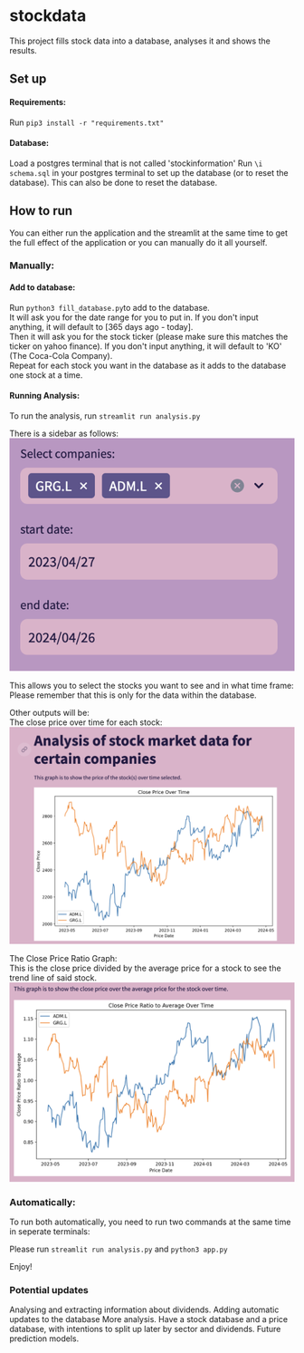 # stockdata

This project fills stock data into a database, analyses it and shows the results.

## Set up

#### Requirements:

Run `pip3 install -r "requirements.txt"`

#### Database:

Load a postgres terminal that is not called 'stockinformation'
Run `\i schema.sql` in your postgres terminal to set up the database (or to reset the database).
This can also be done to reset the database.

## How to run

You can either run the application and the streamlit at the same time to get the full effect of the application or you can manually do it all yourself.

### Manually:

#### Add to database:

Run `python3 fill_database.py`to add to the database.\
It will ask you for the date range for you to put in. If you don't input anything, it will default to [365 days ago - today].\
Then it will ask you for the stock ticker (please make sure this matches the ticker on yahoo finance). If you don't input anything, it will default to 'KO' (The Coca-Cola Company).\
Repeat for each stock you want in the database as it adds to the database one stock at a time.

#### Running Analysis:

To run the analysis, run `streamlit run analysis.py`

There is a sidebar as follows:\
![Sidebar](https://github.com/HarryEP/stockdata/blob/main/images/sidebar.png)

This allows you to select the stocks you want to see and in what time frame:
Please remember that this is only for the data within the database.

Other outputs will be:\
The close price over time for each stock:\
![Default Price/Time Graph](https://github.com/HarryEP/stockdata/blob/main/images/price_comparison.png)

The Close Price Ratio Graph:\
This is the close price divided by the average price for a stock to see the trend line of said stock.\
![Close Price Ratio Graph](https://github.com/HarryEP/stockdata/blob/main/images/close_price_ratio.png)

### Automatically:

To run both automatically, you need to run two commands at the same time in seperate terminals:

Please run `streamlit run analysis.py` and `python3 app.py`

Enjoy!

### Potential updates

Analysing and extracting information about dividends.
Adding automatic updates to the database
More analysis.
Have a stock database and a price database, with intentions to split up later by sector and dividends.
Future prediction models.
